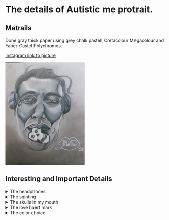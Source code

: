 # The details of Autistic me protrait.

## Matrails 
Done gray thick paper using grey chalk pastel, Cretacolour Megacolour and Faber-Castel Polychromos.

[instagram link to picture](https://www.instagram.com/p/C5rIjv_yKQo/)

![Autistic me](https://github.com/LoonDread/About-my-profile-picture/blob/main/even%20smaller%20Autistic%20me.JPG)

## Interesting and Important Details
<details>
<Summary>The headphones</Summary>
<br>
  
## The head phones 

My head phones are an important part of my daily attire to help me manage sensory overwhelmed cause by sound. These sounds includes load traffic sounds, murmur of conversation, yelling/shouting. I am not without them and if ever I am My stress levels increase making me less able to be pressent in the enivorment I am in. 

### The Effects
- My focus drops.
- Patients lessens.
- Get more overwhelmed by other senses.
- Drains socail battery more quickly.

To me my headphones are critical to my wellbeing and pracipation in society and I find having them on me to be truely benifical. 

### The Benifit
- Keeps me calm even though I listen to a lot metal and punk.
- blockes out unpleasant and overwhelming sudden sounds.
- Helps me self regulate.
- keep socail battery fuller for longer

</details>
<details>
<summary>The sqinting</summary>
<br>

## The Squinting 

I find bright sunlight to be glaring and often startling as well overwhelming.In bright sunlight I find that I Often either look at the ground or have difficulty having my eyes properly open. To the point that it looks like I am constantly squinting.

### Effect 
- Loss of concentration
- Highten discomfort
- Loss of focusible sight
- disorentaion
- Highten stress
- Feeling of tireness

  

</details>
<details>
<summary>The skulls in my mouth</summary>

## The skull in my Mouth

The skull represent two things my obsession with the band The misfits and my need for Chewerly (chewable jewelry). 

Why are obsession important to me? 

- Gives me something to think about and learn about.
- Occupies me.
- Gives me somethign to talk about.
- Gives my brain to focus on.

Why I need Chewerly?

- Dearms a meltdown on number of occassions.
- relaxs me.
- distracts me.
- a form of fidgeting
- stress relaease.

</details>
<details>
<summary>The love haert mark</summary>
</details>
<details>
<summary>The color choice</summary>
<br>

## The colour choice 

I find it hard to relate to the idea that as autistic person that I am meant to have black and white thinking. I feel that my thinking has some nuace to it and have been trained through Intentional peer support to hold space for multiple worldviews and sometime conflict worldviews. That my thinking has some grey area and complexity. 

</details>
